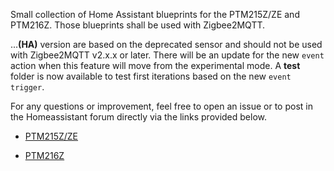 Small collection of Home Assistant blueprints for the PTM215Z/ZE and PTM216Z. Those blueprints shall be used with Zigbee2MQTT.

...**(HA)** version are based on the deprecated sensor and should not be used with Zigbee2MQTT v2.x.x or later.
There will be an update for the new `event` action when this feature will move from the experimental mode. A **test** folder is now available to test first iterations based on the new `event trigger`.

For any questions or improvement, feel free to open an issue or to post in the Homeassistant forum directly via the links provided below.

  - [PTM215Z/ZE](https://community.home-assistant.io/t/zigbee2mqtt-ptm215z-ze/827944)

  - [PTM216Z](https://community.home-assistant.io/t/zigbee2mqtt-ptm216z/732003)

